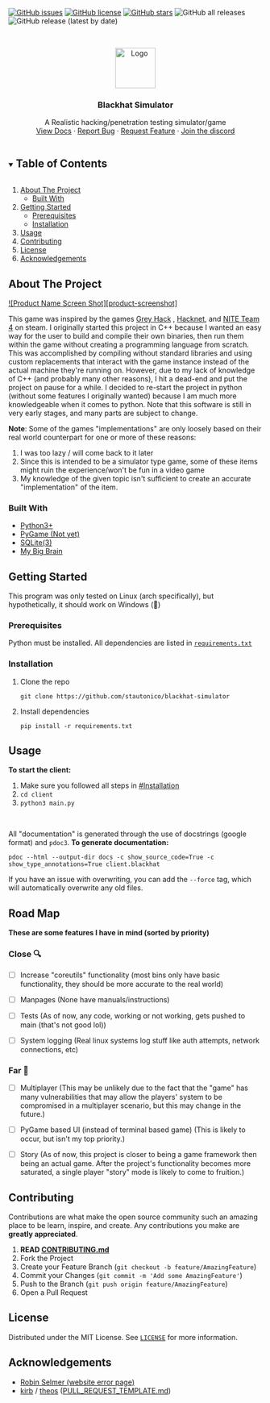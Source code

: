 [![GitHub issues](https://img.shields.io/github/issues/stautonico/blackhat-simulator?style=for-the-badge)](https://github.com/stautonico/blackhat-simulator/issues)
[![GitHub license](https://img.shields.io/github/license/stautonico/blackhat-simulator?style=for-the-badge)](https://github.com/stautonico/blackhat-simulator/blob/main/LICENSE)
[![GitHub stars](https://img.shields.io/github/stars/stautonico/blackhat-simulator?style=for-the-badge)](https://github.com/stautonico/blackhat-simulator/stargazers)
![GitHub all releases](https://img.shields.io/github/downloads/stautonico/blackhat-simulator/total?style=for-the-badge)
![GitHub release (latest by date)](https://img.shields.io/github/v/release/stautonico/blackhat-simulator?style=for-the-badge)

<!-- PROJECT LOGO -->
<br />
<p align="center">
  <a href="https://github.com/github_username/repo_name">
    <img src="https://via.placeholder.com/80" alt="Logo" width="80" height="80">
  </a>

<h3 align="center">Blackhat Simulator</h3>

  <p align="center">
    A Realistic hacking/penetration testing simulator/game
    <br />
    <a href="https://blackhat.tautonico.tech/docs/client">View Docs</a>
    ·
    <a href="https://github.com/stautonico/blackhat-simulator/issues/new?assignees=&labels=bug&template=bug_report.md&title=">Report Bug</a>
    ·
    <a href="https://github.com/stautonico/blackhat-simulator/issues/new?assignees=&labels=enhancement&template=feature_request.md&title=">Request Feature</a>
    ·
    <a href="https://discord.gg/N7rktfNDgh">Join the discord</a>
  </p>
</p>



<!-- TABLE OF CONTENTS -->
<details open="open">
  <summary><h2 style="display: inline-block">Table of Contents</h2></summary>
  <ol>
    <li>
      <a href="#about-the-project">About The Project</a>
      <ul>
        <li><a href="#built-with">Built With</a></li>
      </ul>
    </li>
    <li>
      <a href="#getting-started">Getting Started</a>
      <ul>
        <li><a href="#prerequisites">Prerequisites</a></li>
        <li><a href="#installation">Installation</a></li>
      </ul>
    </li>
    <li><a href="#usage">Usage</a></li>
    <li><a href="#contributing">Contributing</a></li>
    <li><a href="#license">License</a></li>
    <li><a href="#acknowledgements">Acknowledgements</a></li>
  </ol>
</details>



<!-- ABOUT THE PROJECT -->

## About The Project

[![Product Name Screen Shot][product-screenshot]](https://example.com)

This game was inspired by the games [Grey Hack](https://store.steampowered.com/app/605230/Grey_Hack/)
, [Hacknet](https://store.steampowered.com/app/365450/Hacknet/),
and [NITE Team 4](https://store.steampowered.com/app/544390/NITE_Team_4__Military_Hacking_Division/) on steam. I
originally started this project in C++ because I wanted an easy way for the user to build and compile their own
binaries, then run them within the game without creating a programming language from scratch. This was accomplished by
compiling without standard libraries and using custom replacements that interact with the game instance instead of the
actual machine they're running on. However, due to my lack of knowledge of C++ (and probably many other reasons), I hit
a dead-end and put the project on pause for a while. I decided to re-start the project in python (without some features
I originally wanted) because I am much more knowledgeable when it comes to python. Note that this software is still in
very early stages, and many parts are subject to change.
<br />

**Note**: Some of the games "implementations" are only loosely based on their real world counterpart for one or more of
these reasons:

1. I was too lazy / will come back to it later
2. Since this is intended to be a simulator type game, some of these items might ruin the experience/won't be fun in a
   video game
3. My knowledge of the given topic isn't sufficient to create an accurate "implementation" of the item.

### Built With

* [Python3+](https://www.python.org/)
* [PyGame (Not yet)](https://www.pygame.org/)
* [SQLite(3)](https://www.sqlite.org/index.html)
* [My Big Brain](https://blackhat.tautonico.tech/errors/404.html?ref=github)

<!-- GETTING STARTED -->

## Getting Started

This program was only tested on Linux (arch specifically), but hypothetically, it should work on Windows (🤞)

### Prerequisites

Python must be installed. All dependencies are listed in [`requirements.txt`](requirements.txt)

### Installation

1. Clone the repo
   ```shell
   git clone https://github.com/stautonico/blackhat-simulator
   ```
2. Install dependencies
   ```shell
   pip install -r requirements.txt
   ```

<!-- USAGE EXAMPLES -->

## Usage

**To start the client:**

1. Make sure you followed all steps in <a href="#installation">#Installation</a>
2. ```cd client```
3. ```python3 main.py```

<br>

All "documentation" is generated through the use of docstrings (google format) and `pdoc3`. **To generate
documentation:**

```shell
pdoc --html --output-dir docs -c show_source_code=True -c show_type_annotations=True client.blackhat
```

If you have an issue with overwriting, you can add the `--force` tag, which will automatically overwrite any old files.



<!-- ROAD MAP --->

## Road Map

**These are some features I have in mind (sorted by priority)**

### Close 🔍

- [ ] Increase "coreutils" functionality (most bins only have basic functionality, they should be more accurate to the
  real world)
- [ ] Manpages (None have manuals/instructions)

- [ ] Tests (As of now, any code, working or not working, gets pushed to main (that's not good lol))

- [ ] System logging (Real linux systems log stuff like auth attempts, network connections, etc)

### Far 🔭

- [ ] Multiplayer (This may be unlikely due to the fact that the "game" has many vulnerabilities that may allow the
  players' system to be compromised in a multiplayer scenario, but this may change in the future.)

- [ ] PyGame based UI (instead of terminal based game) (This is likely to occur, but isn't my top priority.)

- [ ] Story (As of now, this project is closer to being a game framework then being an actual game. After the project's
  functionality becomes more saturated, a single player "story" mode is likely to come to fruition.)

<!-- CONTRIBUTING -->

## Contributing

Contributions are what make the open source community such an amazing place to be learn, inspire, and create. Any
contributions you make are **greatly appreciated**.

1. **READ [CONTRIBUTING.md](CONTRIBUTING.md)**
2. Fork the Project
3. Create your Feature Branch (`git checkout -b feature/AmazingFeature`)
4. Commit your Changes (`git commit -m 'Add some AmazingFeature'`)
5. Push to the Branch (`git push origin feature/AmazingFeature`)
6. Open a Pull Request

<!-- LICENSE -->

## License

Distributed under the MIT License. See [`LICENSE`](LICENSE) for more information.

<!-- ACKNOWLEDGEMENTS -->

## Acknowledgements

* [Robin Selmer (website error page)](https://codepen.io/robinselmer/pen/vJjbOZ?css-preprocessor=none)
* [kirb](https://github.com/kirb)
  / [theos](https://github.com/theos/theos) ([PULL_REQUEST_TEMPLATE.md](.github/PULL_REQUEST_TEMPLATE.md))
